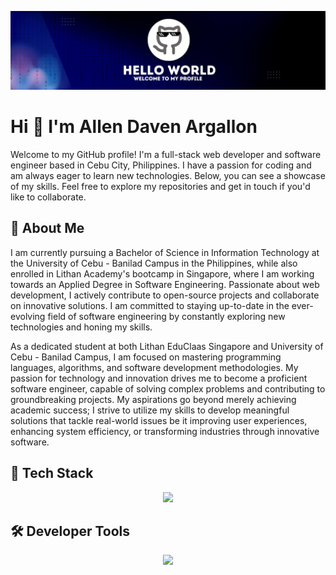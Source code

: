 ![Alt Text](https://github.com/AllenDaven/AllenDaven/blob/main/github.jpg)

# Hi 👋 I'm Allen Daven Argallon

Welcome to my GitHub profile! I'm a full-stack web developer and software engineer based in Cebu City, Philippines. I have a passion for coding and am always eager to learn new technologies. Below, you can see a showcase of my skills. Feel free to explore my repositories and get in touch if you'd like to collaborate.


## 💫 About Me
I am currently pursuing a Bachelor of Science in Information Technology at the University of Cebu - Banilad Campus in the Philippines, while also enrolled in Lithan Academy's bootcamp in Singapore, where I am working towards an Applied Degree in Software Engineering. Passionate about web development, I actively contribute to open-source projects and collaborate on innovative solutions. I am committed to staying up-to-date in the ever-evolving field of software engineering by constantly exploring new technologies and honing my skills. 

As a dedicated student at both Lithan EduClaas Singapore and University of Cebu - Banilad Campus, I am focused on mastering programming languages, algorithms, and software development methodologies. My passion for technology and innovation drives me to become a proficient software engineer, capable of solving complex problems and contributing to groundbreaking projects. My aspirations go beyond merely achieving academic success; I strive to utilize my skills to develop meaningful solutions that tackle real-world issues be it improving user experiences, enhancing system efficiency, or transforming industries through innovative software.


## 🔧 Tech Stack

<p align="center">
  <a href="https://skillicons.dev">
    <!-- Front-End Technologies -->
    <img src="https://skillicons.dev/icons?i=html,css,js,bootstrap,react,vite,java,spring,php,laravel,mysql"/>
  </a>
</p>

## 🛠️ Developer Tools

<p align="center">
  <a href="https://skillicons.dev">
    <img src="https://skillicons.dev/icons?i=vscode,eclipse,figma,postman,git" />
  </a>
</p>


